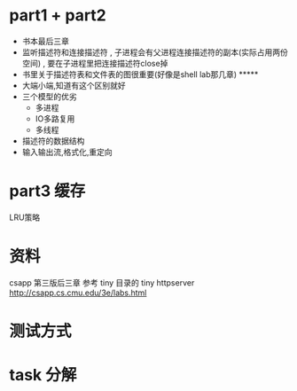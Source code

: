 
# part1 + part2

- 书本最后三章
- 监听描述符和连接描述符 , 子进程会有父进程连接描述符的副本(实际占用两份空间)  , 要在子进程里把连接描述符close掉
- 书里关于描述符表和文件表的图很重要(好像是shell lab那几章) *****
- 大端小端,知道有这个区别就好 
- 三个模型的优劣
  - 多进程
  - IO多路复用
  - 多线程
- 描述符的数据结构
- 输入输出流,格式化,重定向


# part3 缓存

LRU策略


# 资料

csapp 第三版后三章
参考 tiny 目录的 tiny httpserver
http://csapp.cs.cmu.edu/3e/labs.html

# 测试方式


# task 分解
